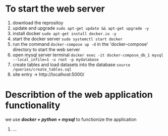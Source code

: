 # To start the web server
1. download the reprositoy
2. update and upgrade `sudo apt-get update && apt-get upgrade -y`
3. install docker `sudo apt-get install docker.io -y`
4. start the docker server `sudo systemctl start docker`
5. run the command `docker-compose up -d` in the 'docker-compose' directory to start the web server
6. open mysql server terminal `docker exec -it docker-compose_db_1 mysql --local_infile=1 -u root -p mydatabase`
7. create tables and load datasets into the database `source /queries/create_tables.sql`
8. site entry -> http://localhost:5000/
# Describtion of the web application functionality
  we use ***docker + python + mysql*** to functionize the application
1. ...
